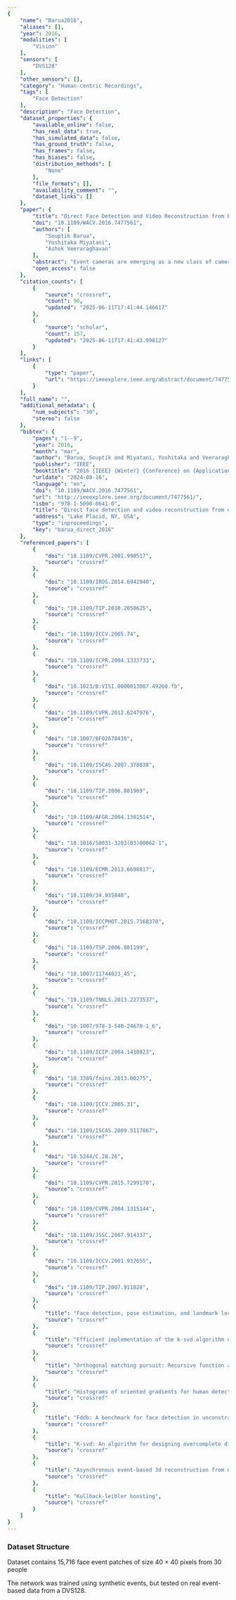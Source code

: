 ```yaml
---
{
    "name": "Barua2016",
    "aliases": [],
    "year": 2016,
    "modalities": [
        "Vision"
    ],
    "sensors": [
        "DVS128"
    ],
    "other_sensors": [],
    "category": "Human-centric Recordings",
    "tags": [
        "Face Detection"
    ],
    "description": "Face Detection",
    "dataset_properties": {
        "available_online": false,
        "has_real_data": true,
        "has_simulated_data": false,
        "has_ground_truth": false,
        "has_frames": false,
        "has_biases": false,
        "distribution_methods": [
            "None"
        ],
        "file_formats": [],
        "availability_comment": "",
        "dataset_links": []
    },
    "paper": {
        "title": "Direct Face Detection and Video Reconstruction from Event Cameras",
        "doi": "10.1109/WACV.2016.7477561",
        "authors": [
            "Souptik Barua",
            "Yoshitaka Miyatani",
            "Ashok Veeraraghavan"
        ],
        "abstract": "Event cameras are emerging as a new class of cameras, to potentially rival conventional CMOS cameras, because of their high speed operation and low power consumption. Pixels in an event camera operate in parallel and fire asynchronous spikes when individual pixels encounter a change in intensity that is greater than a pre-determined threshold. Such event-based cameras have an immense potential in battery-operated or always-on application scenarios, owing to their low power consumption. These event-based cameras can be used for direct detection from event streams, and we demonstrate this potential using face detection as an example application. We first propose and develop a patch-based model for the event streams acquired from such cameras. We demonstrate the utility and robustness of the patch-based model for event-based video reconstruction and event-based direct face detection. We are able to reconstruct images and videos at over 2,000 fps from the acquired event streams. In addition, we demonstrate the first direct face detection from event streams, highlighting the potential of these event-based cameras for power-efficient vision applications.",
        "open_access": false
    },
    "citation_counts": [
        {
            "source": "crossref",
            "count": 90,
            "updated": "2025-06-11T17:41:44.146617"
        },
        {
            "source": "scholar",
            "count": 157,
            "updated": "2025-06-11T17:41:43.998127"
        }
    ],
    "links": [
        {
            "type": "paper",
            "url": "https://ieeexplore.ieee.org/abstract/document/7477561"
        }
    ],
    "full_name": "",
    "additional_metadata": {
        "num_subjects": "30",
        "stereo": false
    },
    "bibtex": {
        "pages": "1--9",
        "year": 2016,
        "month": "mar",
        "author": "Barua, Souptik and Miyatani, Yoshitaka and Veeraraghavan, Ashok",
        "publisher": "IEEE",
        "booktitle": "2016 {IEEE} {Winter} {Conference} on {Applications} of {Computer} {Vision} ({WACV})",
        "urldate": "2024-08-16",
        "language": "en",
        "doi": "10.1109/WACV.2016.7477561",
        "url": "http://ieeexplore.ieee.org/document/7477561/",
        "isbn": "978-1-5090-0641-0",
        "title": "Direct face detection and video reconstruction from event cameras",
        "address": "Lake Placid, NY, USA",
        "type": "inproceedings",
        "key": "barua_direct_2016"
    },
    "referenced_papers": [
        {
            "doi": "10.1109/CVPR.2001.990517",
            "source": "crossref"
        },
        {
            "doi": "10.1109/IROS.2014.6942940",
            "source": "crossref"
        },
        {
            "doi": "10.1109/TIP.2010.2050625",
            "source": "crossref"
        },
        {
            "doi": "10.1109/ICCV.2005.74",
            "source": "crossref"
        },
        {
            "doi": "10.1109/ICPR.2004.1333733",
            "source": "crossref"
        },
        {
            "doi": "10.1023/B:VISI.0000013087.49260.fb",
            "source": "crossref"
        },
        {
            "doi": "10.1109/CVPR.2012.6247976",
            "source": "crossref"
        },
        {
            "doi": "10.1007/BF02678430",
            "source": "crossref"
        },
        {
            "doi": "10.1109/ISCAS.2007.378038",
            "source": "crossref"
        },
        {
            "doi": "10.1109/TIP.2006.881969",
            "source": "crossref"
        },
        {
            "doi": "10.1109/AFGR.2004.1301514",
            "source": "crossref"
        },
        {
            "doi": "10.1016/S0031-3203(03)00062-1",
            "source": "crossref"
        },
        {
            "doi": "10.1109/ECMR.2013.6698817",
            "source": "crossref"
        },
        {
            "doi": "10.1109/34.935848",
            "source": "crossref"
        },
        {
            "doi": "10.1109/ICCPHOT.2015.7168370",
            "source": "crossref"
        },
        {
            "doi": "10.1109/TSP.2006.881199",
            "source": "crossref"
        },
        {
            "doi": "10.1007/11744023_45",
            "source": "crossref"
        },
        {
            "doi": "10.1109/TNNLS.2013.2273537",
            "source": "crossref"
        },
        {
            "doi": "10.1007/978-3-540-24670-1_6",
            "source": "crossref"
        },
        {
            "doi": "10.1109/ICIP.2004.1418823",
            "source": "crossref"
        },
        {
            "doi": "10.3389/fnins.2013.00275",
            "source": "crossref"
        },
        {
            "doi": "10.1109/ICCV.2005.31",
            "source": "crossref"
        },
        {
            "doi": "10.1109/ISCAS.2009.5117867",
            "source": "crossref"
        },
        {
            "doi": "10.5244/C.28.26",
            "source": "crossref"
        },
        {
            "doi": "10.1109/CVPR.2015.7299170",
            "source": "crossref"
        },
        {
            "doi": "10.1109/CVPR.2004.1315144",
            "source": "crossref"
        },
        {
            "doi": "10.1109/JSSC.2007.914337",
            "source": "crossref"
        },
        {
            "doi": "10.1109/ICCV.2001.937655",
            "source": "crossref"
        },
        {
            "doi": "10.1109/TIP.2007.911828",
            "source": "crossref"
        },
        {
            "title": "Face detection, pose estimation, and landmark localization in the wild",
            "source": "crossref"
        },
        {
            "title": "Efficient implementation of the k-svd algorithm using batch orthogonal matching pursuit",
            "source": "crossref"
        },
        {
            "title": "Orthogonal matching pursuit: Recursive function approximation with applications to wavelet decomposition",
            "source": "crossref"
        },
        {
            "title": "Histograms of oriented gradients for human detection",
            "source": "crossref"
        },
        {
            "title": "Fddb: A benchmark for face detection in unconstrained settings",
            "source": "crossref"
        },
        {
            "title": "K-svd: An algorithm for designing overcomplete dictionaries for sparse representation",
            "source": "crossref"
        },
        {
            "title": "Asynchronous event-based 3d reconstruction from neuromorphic retinas",
            "source": "crossref"
        },
        {
            "title": "Kullback-leibler boosting",
            "source": "crossref"
        }
    ]
}
---
```


### Dataset Structure

Dataset contains 15,716 face event patches of size 40 × 40 pixels from 30 people

The network was trained using synthetic events, but tested on real event-based data from a DVS128.
